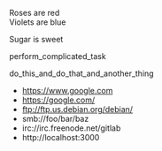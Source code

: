 Roses are red  
Violets are blue

Sugar is sweet


perform_complicated_task

do_this_and_do_that_and_another_thing


* https://www.google.com
* https://google.com/
* ftp://ftp.us.debian.org/debian/
* smb://foo/bar/baz
* irc://irc.freenode.net/gitlab
* http://localhost:3000